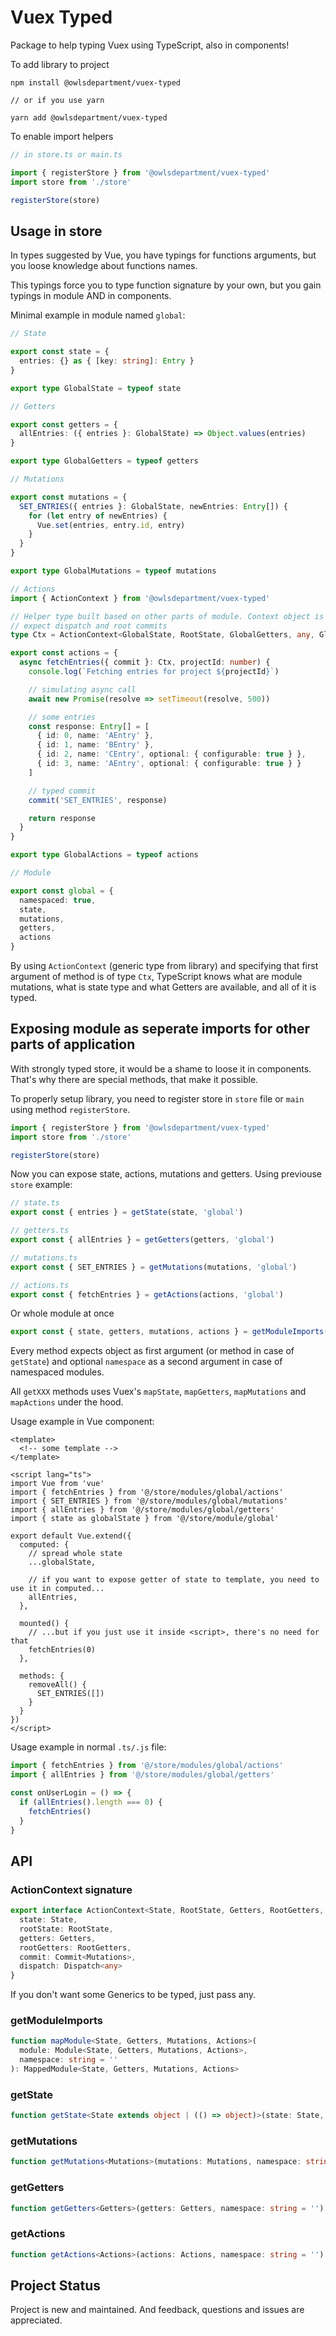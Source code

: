 # Vuex Typed
Package to help typing Vuex using TypeScript, also in components!

To add library to project
```
npm install @owlsdepartment/vuex-typed

// or if you use yarn

yarn add @owlsdepartment/vuex-typed
```

To enable import helpers

```typescript
// in store.ts or main.ts

import { registerStore } from '@owlsdepartment/vuex-typed'
import store from './store'

registerStore(store)
```

## Usage in store

In types suggested by Vue, you have typings for functions arguments, but you loose knowledge about functions names.

This typings force you to type function signature by your own, but you gain typings in module AND in components.

Minimal example in module named `global`:

```typescript
// State

export const state = {
  entries: {} as { [key: string]: Entry }
}

export type GlobalState = typeof state

// Getters

export const getters = {
  allEntries: ({ entries }: GlobalState) => Object.values(entries)
}

export type GlobalGetters = typeof getters

// Mutations

export const mutations = {
  SET_ENTRIES({ entries }: GlobalState, newEntries: Entry[]) {
    for (let entry of newEntries) {
      Vue.set(entries, entry.id, entry)
    }
  }
}

export type GlobalMutations = typeof mutations

// Actions
import { ActionContext } from '@owlsdepartment/vuex-typed'

// Helper type built based on other parts of module. Context object is almost fully typed with it
// expect dispatch and root commits
type Ctx = ActionContext<GlobalState, RootState, GlobalGetters, any, GlobalMutations>

export const actions = {
  async fetchEntries({ commit }: Ctx, projectId: number) {
    console.log(`Fetching entries for project ${projectId}`)

    // simulating async call
    await new Promise(resolve => setTimeout(resolve, 500))

    // some entries
    const response: Entry[] = [
      { id: 0, name: 'AEntry' },
      { id: 1, name: 'BEntry' },
      { id: 2, name: 'CEntry', optional: { configurable: true } },
      { id: 3, name: 'AEntry', optional: { configurable: true } }
    ]

    // typed commit
    commit('SET_ENTRIES', response)

    return response
  }
}

export type GlobalActions = typeof actions

// Module

export const global = {
  namespaced: true,
  state,
  mutations,
  getters,
  actions
}
```

By using `ActionContext` (generic type from library) and specifying that first argument of method is of type `Ctx`, TypeScript knows what are module mutations, what is state type and what Getters are available, and all of it is typed.

## Exposing module as seperate imports for other parts of application

With strongly typed store, it would be a shame to loose it in components. That's why there are special methods, that make it possible.

To properly setup library, you need to register store in `store` file or `main` using method `registerStore`.

```typescript
import { registerStore } from '@owlsdepartment/vuex-typed'
import store from './store'

registerStore(store)
```

Now you can expose state, actions, mutations and getters. Using previouse `store` example:
```typescript
// state.ts
export const { entries } = getState(state, 'global')

// getters.ts
export const { allEntries } = getGetters(getters, 'global')

// mutations.ts
export const { SET_ENTRIES } = getMutations(mutations, 'global')

// actions.ts
export const { fetchEntries } = getActions(actions, 'global')

```
Or whole module at once
```typescript
export const { state, getters, mutations, actions } = getModuleImports(global, 'global')
```

Every method expects object as first argument (or method in case of `getState`) and optional `namespace` as a second argument in case of namespaced modules.

All `getXXX` methods uses Vuex's `mapState`, `mapGetters`, `mapMutations` and `mapActions` under the hood.

Usage example in Vue component:

```vue
<template>
  <!-- some template -->
</template>

<script lang="ts">
import Vue from 'vue'
import { fetchEntries } from '@/store/modules/global/actions'
import { SET_ENTRIES } from '@/store/modules/global/mutations'
import { allEntries } from '@/store/modules/global/getters'
import { state as globalState } from '@/store/module/global'

export default Vue.extend({
  computed: {
    // spread whole state
    ...globalState,

    // if you want to expose getter of state to template, you need to use it in computed...
    allEntries,
  },

  mounted() {
    // ...but if you just use it inside <script>, there's no need for that
    fetchEntries(0)
  },

  methods: {
    removeAll() {
      SET_ENTRIES([])
    }
  }
})
</script>
```

Usage example in normal `.ts/.js` file:
```typescript
import { fetchEntries } from '@/store/modules/global/actions'
import { allEntries } from '@/store/modules/global/getters'

const onUserLogin = () => {
  if (allEntries().length === 0) {
    fetchEntries()
  }
}
```

## API

### ActionContext signature

```typescript
export interface ActionContext<State, RootState, Getters, RootGetters, Mutations> {
  state: State,
  rootState: RootState,
  getters: Getters,
  rootGetters: RootGetters,
  commit: Commit<Mutations>,
  dispatch: Dispatch<any>
}
```
If you don't want some Generics to be typed, just pass any.

### getModuleImports

```typescript
function mapModule<State, Getters, Mutations, Actions>(
  module: Module<State, Getters, Mutations, Actions>,
  namespace: string = ''
): MappedModule<State, Getters, Mutations, Actions>
```

### getState

```typescript
function getState<State extends object | (() => object)>(state: State, namespace: string = ''): MappedState<State>
```

### getMutations

```typescript
function getMutations<Mutations>(mutations: Mutations, namespace: string = ''): MappedMutations<Mutations>
```

### getGetters

```typescript
function getGetters<Getters>(getters: Getters, namespace: string = ''): MappedGetters<Getters>
```

### getActions

```typescript
function getActions<Actions>(actions: Actions, namespace: string = ''): MappedActions<Actions>
```

## Project Status

Project is new and maintained. And feedback, questions and issues are appreciated.
